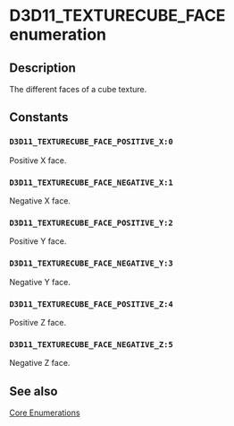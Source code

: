 # D3D11_TEXTURECUBE_FACE enumeration

## Description

The different faces of a cube texture.

## Constants

### `D3D11_TEXTURECUBE_FACE_POSITIVE_X:0`

Positive X face.

### `D3D11_TEXTURECUBE_FACE_NEGATIVE_X:1`

Negative X face.

### `D3D11_TEXTURECUBE_FACE_POSITIVE_Y:2`

Positive Y face.

### `D3D11_TEXTURECUBE_FACE_NEGATIVE_Y:3`

Negative Y face.

### `D3D11_TEXTURECUBE_FACE_POSITIVE_Z:4`

Positive Z face.

### `D3D11_TEXTURECUBE_FACE_NEGATIVE_Z:5`

Negative Z face.

## See also

[Core Enumerations](https://learn.microsoft.com/windows/desktop/direct3d11/d3d11-graphics-reference-d3d11-core-enums)